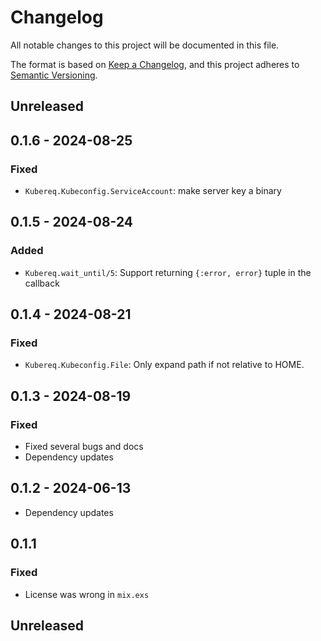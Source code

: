 # Changelog

All notable changes to this project will be documented in this file.

The format is based on [Keep a Changelog](https://keepachangelog.com/en/1.0.0/),
and this project adheres to [Semantic Versioning](https://semver.org/spec/v2.0.0.html).

## Unreleased

<!-- Add your changelog entry to the relevant subsection -->

<!-- ### Added | Changed | Deprecated | Removed | Fixed | Security -->

<!--------------------- Don't add new entries after this line --------------------->

## 0.1.6 - 2024-08-25

### Fixed

- `Kubereq.Kubeconfig.ServiceAccount`: make server key a binary

## 0.1.5 - 2024-08-24

### Added

- `Kubereq.wait_until/5`: Support returning `{:error, error}` tuple in the callback

## 0.1.4 - 2024-08-21

### Fixed

- `Kubereq.Kubeconfig.File`: Only expand path if not relative to HOME.

## 0.1.3 - 2024-08-19

### Fixed

- Fixed several bugs and docs
- Dependency updates

## 0.1.2 - 2024-06-13

- Dependency updates

## 0.1.1

### Fixed

- License was wrong in `mix.exs`

## Unreleased

<!-- Add your changelog entry to the relevant subsection -->

<!-- ### Added | Changed | Deprecated | Removed | Fixed | Security -->

<!-- No new entries below this line! -->
